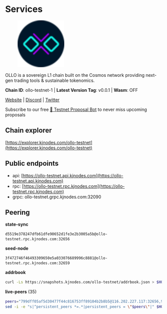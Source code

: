 # Services

<figure><img src="https://raw.githubusercontent.com/kj89/cosmos-images/main/logos/ollo.png" width="150" alt=""><figcaption></figcaption></figure>

OLLO is a sovereign L1 chain built on the Cosmos network providing  next-gen trading tools & sustainable tokenomics.

**Chain ID**: ollo-testnet-1 | **Latest Version Tag**: v0.0.1 | **Wasm**: OFF

[Website](https://www.ollostation.zone) | [Discord](https://discord.com/invite/GxBqZ9mSSm) | [Twitter](https://twitter.com/OLLOStation)



Subscribe to our free [🤖 Testnet Proposal Bot](https://t.me/kjnodes_testnet_proposal_bot) to never miss upcoming proposals


## Chain explorer
[https://explorer.kjnodes.com/ollo-testnet](https://explorer.kjnodes.com/ollo-testnet)

## Public endpoints

* api: [https://ollo-testnet.api.kjnodes.com](https://ollo-testnet.api.kjnodes.com)
* rpc: [https://ollo-testnet.rpc.kjnodes.com](https://ollo-testnet.rpc.kjnodes.com)
* grpc: ollo-testnet.grpc.kjnodes.com:32090

## Peering

**state-sync**

```text
d5519e378247dfb61dfe90652d1fe3e2b3005a5b@ollo-testnet.rpc.kjnodes.com:32656
```

**seed-node**

```text
3f472746f46493309650e5a033076689996c8881@ollo-testnet.rpc.kjnodes.com:32659
```

**addrbook**
```bash
curl -Ls https://snapshots.kjnodes.com/ollo-testnet/addrbook.json > $HOME/.ollo/config/addrbook.json
```

**live-peers** (35)
```bash
peers="799dff05af5d30477f44c816753ff89104b2b8b5@116.202.227.117:32656,93085f2731cabd480d9b61397d3e1cf84f5a023b@168.119.124.130:32656,e8bdc07477c4a49acf1a4c91e3dc34fe2372169e@161.97.153.160:26656,412da32e046360f7e5168a89f80172ad093b17d9@65.109.37.58:17656,29b78da822388df177f4111e6589958d9f796f06@65.109.122.105:60856,d5519e378247dfb61dfe90652d1fe3e2b3005a5b@65.109.68.190:32656,2a8f0fada8b8b71b8154cf30ce44aebea1b5fe3d@162.19.238.122:26656,742d7dccc98ccc2b30abb6ea172fc2175782db50@148.251.91.185:26656,dba5e8b41c4e369418f83a449966e4eb7ca05cd4@65.109.23.114:18156,3ea40f63890f10272201edf96d2a49e197e52091@65.108.105.48:18156,d6c5ff021b091a1fd93b9f811cf7fca0d31e8510@65.108.238.61:46656,536c816c0d32ceb601fcf047284f65dc68c0513a@65.21.134.202:26626,125b0e30f00df3ff2ee7b29b7992ed888998ad31@65.109.28.177:47656,67d27bdbc3c444c557d555164518d8f551a922c5@136.243.103.32:46656,5c2a752c9b1952dbed075c56c600c3a79b58c395@195.3.220.135:27006,b5f55cfc7b4d19f2dd3cdc71795f5a81e2c67f96@38.242.232.72:26656,a007ef2dca20cb0167cef7762e6bd423dec49ba9@161.35.36.142:32656,94b63fddfc78230f51aeb7ac34b9fb86bd042a77@188.165.221.155:30595,dd577d8f2e997d7e70495640aff124ddb70d1a21@95.217.192.222:26656,95ca646da3736cef5d6c6704f736bc49ff87ef6c@109.123.249.213:26656,15bcdea616c717eb4356e125d4f631aaa596dfd5@65.108.77.106:26929,d14b740968d24aa5c31ade7dbda2b1204c40f24c@65.109.52.156:46656,517786f9e5e9caf196fed64c2130528e0ef59643@65.109.70.23:18156,80b1ad27820f58b49e7a5a68881f0248a6269e9b@65.108.132.239:15656,70ba32724461c7ed4ec8d6ddc8b5e0b1cfb9e237@54.219.57.63:26656,9865c6e15faced6643adc228e3a59744e1b4e277@116.203.29.162:46656,0bee9e500e51465917506b47691a8fb032100da9@94.130.200.168:32656,ab89596768849d679ed11a9e1848224760a278cc@83.171.248.175:32656,771cfca799033e327511b25ae77784e02818d77f@65.108.101.4:23486,a553ae4af55d127300dd707a46e715b47a82610a@65.21.131.215:26626,47655c33bdecae7f449301197d8b951a97e1b680@89.58.59.75:26656,c2bc7720a610d753b037d89e6c3f58f7c718e24f@116.202.117.229:32656,b120d04555f3317c2cde3b992f49b7581b4e432c@46.101.74.88:32656,42beefd08b5f8580177d1506220db3a548090262@65.108.195.29:26116,da8d3ca8e1c147f0037b1c43ad3de7174f5ec1b7@209.145.59.224:26656"
sed -i -e "s|^persistent_peers *=.*|persistent_peers = \"$peers\"|" $HOME/.ollo/config/config.toml
```
